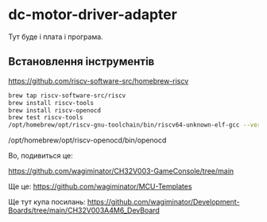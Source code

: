 # dc-motor-driver-adapter

Тут буде і плата і програма.

## Встановлення інструментів

https://github.com/riscv-software-src/homebrew-riscv

```bash
brew tap riscv-software-src/riscv
brew install riscv-tools
brew install riscv-openocd
brew test riscv-tools
/opt/homebrew/opt/riscv-gnu-toolchain/bin/riscv64-unknown-elf-gcc --version
```

/opt/homebrew/opt/riscv-openocd/bin/openocd



Во, подивиться це:

https://github.com/wagiminator/CH32V003-GameConsole/tree/main

Ще це:
https://github.com/wagiminator/MCU-Templates

Ще тут купа посилань:
https://github.com/wagiminator/Development-Boards/tree/main/CH32V003A4M6_DevBoard
